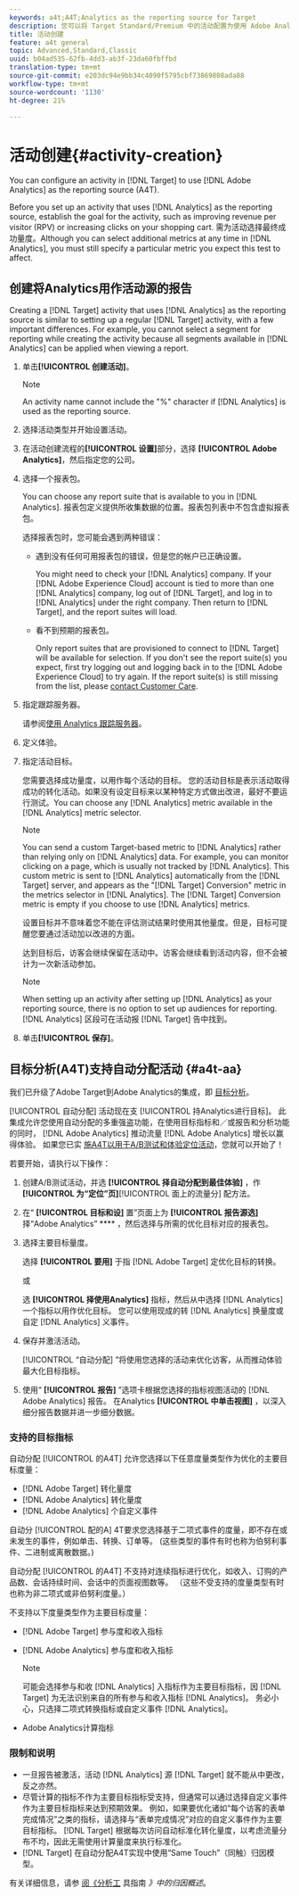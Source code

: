 ```yaml
---
keywords: a4t;A4T;Analytics as the reporting source for Target
description: 您可以将 Target Standard/Premium 中的活动配置为使用 Adobe Analytics 作为报表源 (A4T)。
title: 活动创建
feature: a4t general
topic: Advanced,Standard,Classic
uuid: b04ad535-62fb-4dd3-ab3f-23da60fbffbd
translation-type: tm+mt
source-git-commit: e203dc94e9bb34c4090f5795cbf73869808ada88
workflow-type: tm+mt
source-wordcount: '1130'
ht-degree: 21%

---
```



# 活动创建{#activity-creation}

You can configure an activity in [!DNL Target] to use [!DNL Adobe Analytics] as the reporting source (A4T).

Before you set up an activity that uses [!DNL Analytics] as the reporting source, establish the goal for the activity, such as improving revenue per visitor (RPV) or increasing clicks on your shopping cart. 需为活动选择最终成功量度。Although you can select additional metrics at any time in [!DNL Analytics], you must still specify a particular metric you expect this test to affect.

## 创建将Analytics用作活动源的报告

Creating a [!DNL Target] activity that uses [!DNL Analytics] as the reporting source is similar to setting up a regular [!DNL Target] activity, with a few important differences. For example, you cannot select a segment for reporting while creating the activity because all segments available in [!DNL Analytics] can be applied when viewing a report.

1. 单击&#x200B;**[!UICONTROL 创建活动]**。

   >[!NOTE]
   >
   >An activity name cannot include the &quot;%&quot; character if [!DNL Analytics] is used as the reporting source.

1. 选择活动类型并开始设置活动。
1. 在活动创建流程的&#x200B;**[!UICONTROL 设置]**&#x200B;部分，选择 **[!UICONTROL Adobe Analytics]**，然后指定您的公司。
1. 选择一个报表包。

   You can choose any report suite that is available to you in [!DNL Analytics]. 报表包定义提供所收集数据的位置。报表包列表中不包含虚拟报表包。

   选择报表包时，您可能会遇到两种错误：

   * 遇到没有任何可用报表包的错误，但是您的帐户已正确设置。

      You might need to check your [!DNL Analytics] company. If your [!DNL Adobe Experience Cloud] account is tied to more than one [!DNL Analytics] company, log out of [!DNL Target], and log in to [!DNL Analytics] under the right company. Then return to [!DNL Target], and the report suites will load.

   * 看不到预期的报表包。

      Only report suites that are provisioned to connect to [!DNL Target] will be available for selection. If you don&#39;t see the report suite(s) you expect, first try logging out and logging back in to the [!DNL Adobe Experience Cloud] to try again.
   If the report suite(s) is still missing from the list, please [contact Customer Care](../../cmp-resources-and-contact-information.md#reference_ACA3391A00EF467B87930A450050077C).

1. 指定跟踪服务器。

   请参阅[使用 Analytics 跟踪服务器](../../c-integrating-target-with-mac/a4t/analytics-tracking-server.md#task_72077BA7E93C4A65A715A18F32228823)。

1. 定义体验。
1. 指定活动目标。

   您需要选择成功量度，以用作每个活动的目标。 您的活动目标是表示活动取得成功的转化活动。如果没有设定目标来以某种特定方式做出改进，最好不要运行测试。You can choose any [!DNL Analytics] metric available in the [!DNL Analytics] metric selector.

   >[!NOTE]
   >
   >You can send a custom Target-based metric to [!DNL Analytics] rather than relying only on [!DNL Analytics] data. For example, you can monitor clicking on a page, which is usually not tracked by [!DNL Analytics]. This custom metric is sent to [!DNL Analytics] automatically from the [!DNL Target] server, and appears as the &quot;[!DNL Target] Conversion&quot; metric in the metrics selector in [!DNL Analytics]. The [!DNL Target] Conversion metric is empty if you choose to use [!DNL Analytics] metrics.

   设置目标并不意味着您不能在评估测试结果时使用其他量度。但是，目标可提醒您要通过活动加以改进的方面。

   达到目标后，访客会继续保留在活动中。访客会继续看到活动内容，但不会被计为一次新活动参加。

   >[!NOTE]
   >
   >When setting up an activity after setting up [!DNL Analytics] as your reporting source, there is no option to set up audiences for reporting. [!DNL Analytics] 区段可在活动报 [!DNL Target] 告中找到。

1. 单击&#x200B;**[!UICONTROL 保存]**。

## 目标分析(A4T)支持自动分配活动 {#a4t-aa}

我们已升级了Adobe Target到Adobe Analytics的集成，即 [目标分析](/help/c-integrating-target-with-mac/a4t/a4t.md)。

[!UICONTROL 自动分配] 活动现在支 [!UICONTROL 持Analytics进行目标]。 此集成允许您使用自动分配的多重强盗功能，在使用目标指标和／或报告和分析功能的同时， [!DNL Adobe Analytics] 推动流量 [!DNL Adobe Analytics] 增长以赢得体验。 如果您已实 [施A4T以用于A/B测试和体验定位活动](/help/c-integrating-target-with-mac/a4t/a4timplementation.md)，您就可以开始了！

若要开始，请执行以下操作：

1. 创建A/B测试活动，并选 **[!UICONTROL 择自动分配到最佳体验]** ，作 **[!UICONTROL 为“定位”页]**[!UICONTROL 面上的流量分] 配方法。
1. 在“ **[!UICONTROL 目标和设]** 置”页面上为 **[!UICONTROL 报告源选]** 择“Adobe Analytics” **** ，然后选择与所需的优化目标对应的报表包。
1. 选择主要目标量度。

   选择 **[!UICONTROL 要用]** 于指 [!DNL Adobe Target] 定优化目标的转换。

   或

   选 **[!UICONTROL 择使用Analytics]** 指标，然后从中选择 [!DNL Analytics] 一个指标以用作优化目标。 您可以使用现成的转 [!DNL Analytics] 换量度或自定 [!DNL Analytics] 义事件。

1. 保存并激活活动。

   [!UICONTROL “自动分配] ”将使用您选择的活动来优化访客，从而推动体验最大化目标指标。

1. 使用“ **[!UICONTROL 报告]** ”选项卡根据您选择的指标视图活动的 [!DNL Adobe Analytics] 报告。 在Analytics **[!UICONTROL 中单击视图]** ，以深入细分报告数据并进一步细分数据。

### 支持的目标指标

自动分配 [!UICONTROL 的A4T] 允许您选择以下任意度量类型作为优化的主要目标度量：

* [!DNL Adobe Target] 转化量度
* [!DNL Adobe Analytics] 转化量度
* [!DNL Adobe Analytics] 个自定义事件

自动分 [!UICONTROL 配的A] 4T要求您选择基于二项式事件的度量，即不存在或未发生的事件，例如单击、转换、订单等。 (这些类型的事件有时也称为伯努利事件、二进制或离散数据。)

自动分配 [!UICONTROL 的A4T] 不支持对连续指标进行优化，如收入、订购的产品数、会话持续时间、会话中的页面视图数等。 （这些不受支持的度量类型有时也称为非二项式或非伯努利度量。）

不支持以下度量类型作为主要目标度量：

* [!DNL Adobe Target] 参与度和收入指标
* [!DNL Adobe Analytics] 参与度和收入指标

   >[!NOTE]
   >
   >可能会选择参与和收 [!DNL Analytics] 入指标作为主要目标指标，因 [!DNL Target] 为无法识别来自的所有参与和收入指标 [!DNL Analytics]。 务必小心，只选择二项式转换指标或自定义事件 [!DNL Analytics]。

* Adobe Analytics计算指标

### 限制和说明

* 一旦报告被激活，活动 [!DNL Analytics] 源 [!DNL Target] 就不能从中更改，反之亦然。
* 尽管计算的指标不作为主要目标指标受支持，但通常可以通过选择自定义事件作为主要目标指标来达到预期效果。 例如，如果要优化诸如“每个访客的表单完成情况”之类的指标，请选择与“表单完成情况”对应的自定义事件作为主要目标指标。 [!DNL Target] 根据每次访问自动标准化转化量度，以考虑流量分布不均，因此无需使用计算量度来执行标准化。
* [!DNL Target] 在自动分配A4T实现中使用“Same Touch”（同触）归因模型。

有关详细信息，请参 [阅《分析工](https://docs.adobe.com/content/help/en/analytics/analyze/analysis-workspace/panels/attribution/attribution.html) 具指南 *》中的归因概述*。
